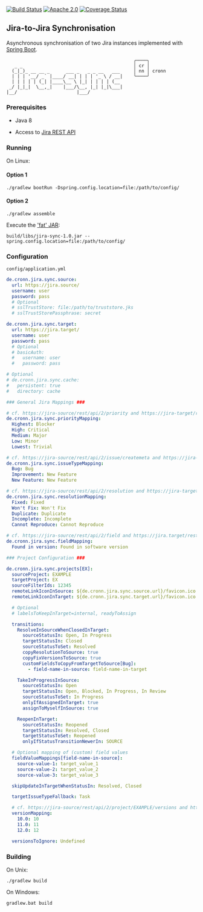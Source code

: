 [![Build Status](https://travis-ci.org/cronn-de/jira-sync.png?branch=master)](https://travis-ci.org/cronn-de/jira-sync)
[![Apache 2.0](https://img.shields.io/github/license/cronn-de/jira-sync.svg)](http://www.apache.org/licenses/LICENSE-2.0)
[![Coverage Status](https://coveralls.io/repos/github/cronn-de/jira-sync/badge.svg?branch=master)](https://coveralls.io/github/cronn-de/jira-sync?branch=master)

## Jira-to-Jira Synchronisation

Asynchronous synchronisation of two Jira instances implemented with [Spring Boot][spring-boot].

                                                   ╭────╮
       _ _                                         │ cr │
      (_|_)_ __ __ _      ___ _   _ _ __   ___     │ nn │ cronn
      | | | '__/ _` |____/ __| | | | '_ \ / __|    ╰────╯
      | | | | | (_| |____\__ \ |_| | | | | (__
     _/ |_|_|  \__,_|    |___/\__, |_| |_|\___|
    |__/                      |___/


### Prerequisites

- Java 8

- Access to [Jira REST API][jira-rest-api]


### Running

On Linux:

#### Option 1

```
./gradlew bootRun -Dspring.config.location=file:/path/to/config/
```

#### Option 2

```
./gradlew assemble
```

Execute the ['fat' JAR][spring-fat-jar]:
```
build/libs/jira-sync-1.0.jar --spring.config.location=file:/path/to/config/
```


### Configuration

`config/application.yml`

```yaml
de.cronn.jira.sync.source:
  url: https://jira.source/
  username: user
  password: pass
  # Optional
  # sslTrustStore: file:/path/to/truststore.jks
  # sslTrustStorePassphrase: secret

de.cronn.jira.sync.target:
  url: https://jira.target/
  username: user
  password: pass
  # Optional
  # basicAuth:
  #   username: user
  #   password: pass

# Optional
# de.cronn.jira.sync.cache:
#   persistent: true
#   directory: cache

### General Jira Mappings ###

# cf. https://jira-source/rest/api/2/priority and https://jira-target/rest/api/2/priority
de.cronn.jira.sync.priorityMapping:
  Highest: Blocker
  High: Critical
  Medium: Major
  Low: Minor
  Lowest: Trivial

# cf. https://jira-source/rest/api/2/issue/createmeta and https://jira-target/rest/api/2/issue/createmeta
de.cronn.jira.sync.issueTypeMapping:
  Bug: Bug
  Improvement: New Feature
  New Feature: New Feature

# cf. https://jira-source/rest/api/2/resolution and https://jira-target/rest/api/2/resolution
de.cronn.jira.sync.resolutionMapping:
  Fixed: Fixed
  Won't Fix: Won't Fix
  Duplicate: Duplicate
  Incomplete: Incomplete
  Cannot Reproduce: Cannot Reproduce

# cf. https://jira-source/rest/api/2/field and https://jira.target/rest/api/2/field
de.cronn.jira.sync.fieldMapping:
  Found in version: Found in software version

### Project Configuration ###

de.cronn.jira.sync.projects[EX]:
  sourceProject: EXAMPLE
  targetProject: EX
  sourceFilterIds: 12345
  remoteLinkIconInSource: ${de.cronn.jira.sync.source.url}/favicon.ico
  remoteLinkIconInTarget: ${de.cronn.jira.sync.target.url}/favicon.ico

  # Optional
  # labelsToKeepInTarget=internal, readyToAssign

  transitions:
    ResolveInSourceWhenClosedInTarget:
      sourceStatusIn: Open, In Progress
      targetStatusIn: Closed
      sourceStatusToSet: Resolved
      copyResolutionToSource: true
      copyFixVersionsToSource: true
      customFieldsToCopyFromTargetToSource[Bug]:
        - field-name-in-source: field-name-in-target

    TakeInProgressInSource:
      sourceStatusIn: Open
      targetStatusIn: Open, Blocked, In Progress, In Review
      sourceStatusToSet: In Progress
      onlyIfAssignedInTarget: true
      assignToMyselfInSource: true

    ReopenInTarget:
      sourceStatusIn: Reopened
      targetStatusIn: Resolved, Closed
      targetStatusToSet: Reopened
      onlyIfStatusTransitionNewerIn: SOURCE

  # Optional mapping of (custom) field values
  fieldValueMappings[field-name-in-source]:
    source-value-1: target_value_1
    source-value-2: target_value_2
    source-value-3: target_value_3

  skipUpdateInTargetWhenStatusIn: Resolved, Closed

  targetIssueTypeFallback: Task

  # cf. https://jira-source/rest/api/2/project/EXAMPLE/versions and https://jira.target/rest/api/2/project/EX/versions
  versionMapping:
    10.0: 10
    11.0: 11
    12.0: 12

  versionsToIgnore: Undefined
```


### Building

On Unix:

```
./gradlew build
```

On Windows:

```
gradlew.bat build
```


[spring-boot]: https://projects.spring.io/spring-boot/
[jira-rest-api]: https://docs.atlassian.com/jira/REST/cloud/
[spring-fat-jar]: http://docs.spring.io/spring-boot/docs/current/reference/html/executable-jar.html
